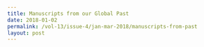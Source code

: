 ```yaml
---
title: Manuscripts from our Global Past
date: 2018-01-02
permalink: /vol-13/issue-4/jan-mar-2018/manuscripts-from-past
layout: post
---
```

